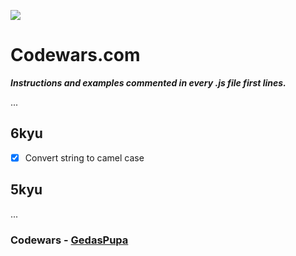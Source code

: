 ![](https://www.codewars.com/users/GedasPupa/badges/micro)

# Codewars.com

**_Instructions and examples commented in every .js file first lines._**

...

## 6kyu

- [x] Convert string to camel case

## 5kyu

...


### Codewars - [GedasPupa](https://www.codewars.com/users/GedasPupa)